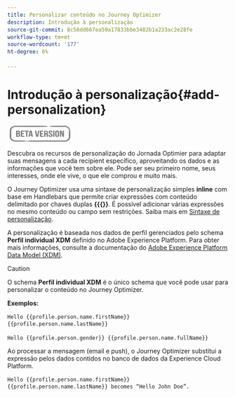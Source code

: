 ```yaml
---
title: Personalizar conteúdo no Journey Optimizer
description: Introdução à personalização
source-git-commit: 8c58dd667ea59a17833bbe3482b1a233ac2e28fe
workflow-type: tm+mt
source-wordcount: '177'
ht-degree: 6%

---
```


# Introdução à personalização{#add-personalization}

![](../assets/do-not-localize/badge.png)

Descubra os recursos de personalização do Jornada Optimier para adaptar suas mensagens a cada recipient específico, aproveitando os dados e as informações que você tem sobre ele. Pode ser seu primeiro nome, seus interesses, onde ele vive, o que ele comprou e muito mais.

O Journey Optimizer usa uma sintaxe de personalização simples **inline** com base em Handlebars que permite criar expressões com conteúdo delimitado por chaves duplas **{{{}}**. É possível adicionar várias expressões no mesmo conteúdo ou campo sem restrições. Saiba mais em [Sintaxe de personalização](personalization-syntax.md).

A personalização é baseada nos dados de perfil gerenciados pelo schema **Perfil individual XDM** definido no Adobe Experience Platform. Para obter mais informações, consulte a documentação do [Adobe Experience Platform Data Model (XDM)](https://experienceleague.adobe.com/docs/experience-platform/xdm/home.html?lang=pt-BR).

>[!CAUTION]
>O schema **Perfil individual XDM** é o único schema que você pode usar para personalizar o conteúdo no Journey Optimizer.

**Exemplos:**

```
Hello {{profile.person.name.firstName}} {{profile.person.name.lastName}}

Hello {{profile.person.gender}} {{profile.person.name.fullName}}
```

Ao processar a mensagem (email e push), o Journey Optimizer substitui a expressão pelos dados contidos no banco de dados da Experience Cloud Platform.

```
Hello {{profile.person.name.firstName}} {{profile.person.name.lastName}} becomes “Hello John Doe”.
```
